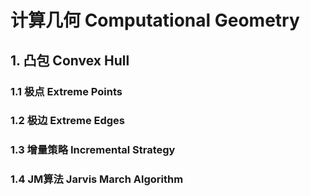 # 计算几何 Computational Geometry

## 1. 凸包 Convex Hull

### 1.1 极点 Extreme Points

### 1.2 极边 Extreme Edges

### 1.3 增量策略 Incremental Strategy

### 1.4 JM算法 Jarvis March Algorithm